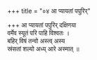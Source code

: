 +++
title = "०४ आ प्यायतां पपुरिर्"

+++
आ प्यायतां पपुरिर् दक्षिणया  
वर्मेव स्यूतं परि पाहि विश्वतः ।  
बहिर् विषं तन्वो अस्त्व् अस्य  
स्रंसतां शल्यो अध्य् आरे अस्मात् ॥